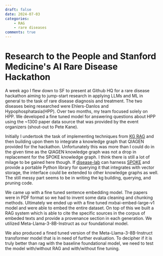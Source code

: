 ```yaml
---
draft: false
date: 2024-07-03
categories:
    - RAG
    - rare diseases
comments: true
---
```

# Research to the People and Stanford Medicine's AI Rare Disease Hackathon

A week ago I flew down to SF to present at Github HQ for a rare disease hackathon aiming to jump-start research in applying LLMs and ML in general to the task of rare disease diagnosis and treatment. The two diseases being researched were Ehlers-Danlos and Hypophosphatasia(HPP). Over two months, my team focused solely on HPP. We developed a fine tuned model for answering questions about HPP using the ~1300 paper data source that was provided by the event organizers (shout-out to Pete Kane).

Initially I undertook the task of implementing techniques from [KG RAG](https://github.com/BaranziniLab/KG_RAG) and then building upon them to integrate a knowledge graph that QIAGEN provided for the hackathon. Unfortunately this was more than I could do in the given time as the QIAGEN knowledge graph was not a drop in replacement for the SPOKE knowledge graph. I think there is still a lot of milage to be gained here though. If [disease-lab](https://github.com/keppy/disease-lab) can harness [SPOKE](https://spoke.ucsf.edu) and provide a portable Python library for querying it that integrates with vector storage, the interface could be extended to other knowledge graphs as well. The still messy part seems to be in writing the kg building, querying, and pruning code.

We came up with a fine tuned sentence embedding model. The papers were in PDF format so we had to invent some data cleaning and chunking methods. Ultimately we ended up with a fine tuned mxbai-embed-large-v1 model and were able to embed the entire dataset. On top of this we built a RAG system which is able to cite the specific sources in the corpus of embeded texts and provide a provenance section in each generation. We utilized Meta-Llama-3-8B-Instruct as our foundational model.

We also produced a fined tuned version of the Meta-Llama-3-8B-Instruct transformer model that is in need of further evaluation. To decipher if it is truly better than rag with the baseline foundational model, we need to test the model with/without RAG and with/without fine tuning.